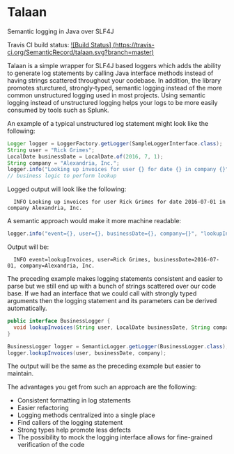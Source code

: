 # Talaan
Semantic logging in Java over SLF4J

Travis CI build status: [![Build Status] (https://travis-ci.org/SemanticRecord/talaan.svg?branch=master)](https://travis-ci.org/SemanticRecord/talaan "Travis CI Build")

Talaan is a simple wrapper for SLF4J based loggers which adds the ability to generate log statements by calling Java interface methods instead of having strings scattered throughout your codebase.  In addition, the library promotes sturctured, strongly-typed, semantic logging instead of the more common unstructured logging used in most projects.  Using semantic logging instead of unstructured logging helps your logs to be more easily consumed by tools such as Splunk.

An example of a typical unstructured log statement might look like the following:

```java
Logger logger = LoggerFactory.getLogger(SampleLoggerInterface.class);
String user = "Rick Grimes";
LocalDate businessDate = LocalDate.of(2016, 7, 1);
String company = "Alexandria, Inc.";
logger.info("Looking up invoices for user {} for date {} in company {}", user, businessDate, company);
// business logic to perform lookup
```
Logged output will look like the following:
```console
  INFO Looking up invoices for user Rick Grimes for date 2016-07-01 in company Alexandria, Inc.
```

A semantic approach would make it more machine readable:
```java
logger.info("event={}, user={}, businessDate={}, company={}", "lookupInvoices", user, businessDate, company);
```
Output will be:
```console
  INFO event=lookupInvoices, user=Rick Grimes, businessDate=2016-07-01, company=Alexandria, Inc.
```
The preceding example makes logging statements consistent and easier to parse but we still end up with a bunch of strings scattered over our code base.  If we had an interface that we could call with strongly typed arguments then the logging statement and its parameters can be derived automatically.
```java
public interface BusinessLogger { 
  void lookupInvoices(String user, LocalDate businessDate, String company);
}

BusinessLogger logger = SemanticLogger.getLogger(BusinessLogger.class);
logger.lookupInvoices(user, businessDate, company);
```

The output will be the same as the preceding example but easier to maintain.

The advantages you get from such an approach are the following:

* Consistent formatting in log statements
* Easier refactoring
* Logging methods centralized into a single place
* Find callers of the logging statement
* Strong types help promote less defects
* The possibility to mock the logging interface allows for fine-grained verification of the code
